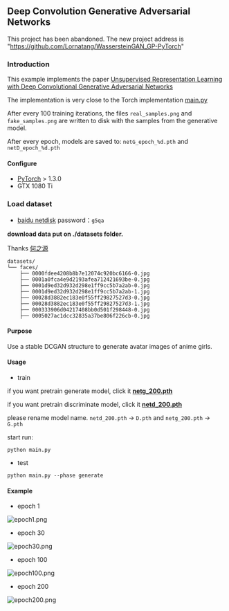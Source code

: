 ## Deep Convolution Generative Adversarial Networks

This project has been abandoned. The new project address is "https://github.com/Lornatang/WassersteinGAN_GP-PyTorch"

### Introduction

This example implements the paper [Unsupervised Representation Learning with Deep Convolutional Generative Adversarial Networks](http://arxiv.org/abs/1511.06434)

The implementation is very close to the Torch implementation [main.py](https://github.com/Lornatang/PyTorch-DCGAN/main.py)

After every 100 training iterations, the files `real_samples.png` and `fake_samples.png` are written to disk
with the samples from the generative model.

After every epoch, models are saved to: `netG_epoch_%d.pth` and `netD_epoch_%d.pth`

#### Configure

- [PyTorch](https://pytorch.org) > 1.3.0
- GTX 1080 Ti

### Load dataset

- [baidu netdisk](https://pan.baidu.com/s/1eSifHcA) password：`g5qa`

**download data put on ./datasets folder.**

Thanks [何之源](https://www.zhihu.com/people/he-zhi-yuan-16)

```text
datasets/
└── faces/
    ├── 0000fdee4208b8b7e12074c920bc6166-0.jpg
    ├── 0001a0fca4e9d2193afea712421693be-0.jpg
    ├── 0001d9ed32d932d298e1ff9cc5b7a2ab-0.jpg
    ├── 0001d9ed32d932d298e1ff9cc5b7a2ab-1.jpg
    ├── 00028d3882ec183e0f55ff29827527d3-0.jpg
    ├── 00028d3882ec183e0f55ff29827527d3-1.jpg
    ├── 000333906d04217408bb0d501f298448-0.jpg
    ├── 0005027ac1dcc32835a37be806f226cb-0.jpg
```

#### Purpose

Use a stable DCGAN structure to generate avatar images of anime girls.

#### Usage

- train

if you want pretrain generate model, 
click it **[netg_200.pth](http://pytorch-1252820389.cosbj.myqcloud.com/netg_200.pth)**

if you want pretrain discriminate model, 
click it **[netd_200.pth](http://pytorch-1252820389.cosbj.myqcloud.com/netd_200.pth)**

please rename model name. `netd_200.pth` -> `D.pth` and `netg_200.pth` -> `G.pth`

start run:
```text
python main.py
```

- test

```text
python main.py --phase generate
```

#### Example

- epoch 1

![epoch1.png](https://github.com/Lornatang/PyTorch-DCGAN/blob/master/assets/epoch1.png)

- epoch 30

![epoch30.png](https://github.com/Lornatang/PyTorch-DCGAN/blob/master/assets/epoch30.png)

- epoch 100

![epoch100.png](https://github.com/Lornatang/PyTorch-DCGAN/blob/master/assets/epoch100.png)

- epoch 200

![epoch200.png](https://github.com/Lornatang/PyTorch-DCGAN/blob/master/assets/epoch200.png)
